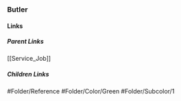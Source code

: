### Butler
#### Links
##### Parent Links
[[Service_Job]]
##### Children Links
#Folder/Reference
#Folder/Color/Green
#Folder/Subcolor/1
